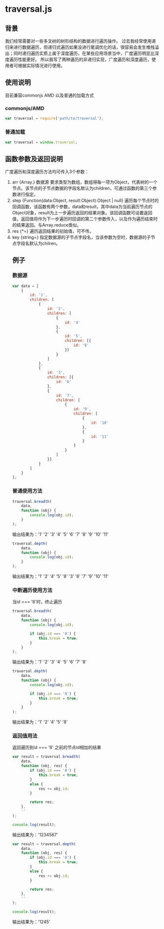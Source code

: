# traversal.js

## 背景
我们经常需要对一些多叉树的树形结构的数据进行遍历操作。
过去我经常使用递归来进行数据遍历，但递归式遍历如果没进行尾调优化的话，很容易会发生堆栈溢出；同时递归遍历实质上属于深度遍历，在某些应用场景当中，广度遍历明显比深度遍历性能更好。
所以我写了两种遍历的非递归实现，广度遍历和深度遍历，使用者可根据实际情况进行使用。

## 使用说明
目前兼容commonjs AMD 以及普通的加载方式

### commonjs/AMD
```javascript
var traversal = require('path/to/traversal');
```

### 普通加载
```javascript
var traversal = window.traversal;
```

## 函数参数及返回说明
广度遍历和深度遍历方法均可传入3个参数：

1. arr {Array.<Object>} 数据源 要求类型为数组，数组得每一项为Object，代表树的一个节点。该节点的子节点数据的字段名默认为children，可通过函数的第三个参数进行指定。
2. step {Function(data:Object, result:Object):Object | null} 遍历每个节点时的回调函数，该函数有两个参数，data和result，其中data为当前遍历节点的Object对象，result为上一步遍历返回的结果对象。该回调函数可设置返回值，返回值将作为下一步遍历时回调的第二个参数传入，以及作为遍历结束时的结果返回。与Array.reduce类似。
3. res {*=} 遍历返回结果的初始值，可不传。
4. key {string=} 指定数据源的子节点字段名，当该参数为空时，数据源的子节点字段名默认为chilren。


## 例子

### 数据源

```javascript
var data = [
    {
        id: '1',
        children: [
            {
                id: '2',
                children: [
                    {
                        id: '4'
                    },
                    {
                        id: '5',
                        children: [{
                            id: '8'
                        }]
                    }
                ]
            },
            {
                id: '3',
                children: [{
                    id: '6'
                },
                {
                    id: '7',
                    children: [
                        {
                            id: '9',
                            children: [
                                {
                                    id: '10'
                                },
                                {
                                    id: '11'
                                }
                            ]
                        }
                    ]
                }]
            }
        ]
    }
];

```

### 普通使用方法

```javascript
traversal.breadth(
    data,
    function (obj) {
        console.log(obj.id);
    }
);
```

输出结果为：'1' '2' '3' '4' '5' '6' '7' '8' '9' '10' '11'

```javascript
traversal.depth(
    data,
    function (obj) {
        console.log(obj.id);
    }
);
```

输出结果为：'1' '2' '4' '5' '8' '3' '6' '7' '9' '10' '11'

### 中断遍历使用方法

当id === '8'时，终止遍历

```javascript
traversal.breadth(
    data,
    function (obj) {
        console.log(obj.id);

        if (obj.id === '8') {
            this.break = true;
        }
    }
);
```

输出结果为：'1' '2' '3' '4' '5' '6' '7' '8'

```javascript
traversal.depth(
    data,
    function (obj) {
        console.log(obj.id);

        if (obj.id === '8') {
            this.break = true;
        }
    }
);
```

输出结果为：'1' '2' '4' '5' '8'

### 返回值用法

返回遍历到id === '8' 之前的节点id相加的结果

```javascript
var result = traversal.breadth(
    data,
    function (obj, res) {
        if (obj.id === '8') {
            this.break = true;
        }
        else {
            res += obj.id;
        }

        return res;
    },
    ''
);

console.log(result);
```

输出结果为：'1234567'

```javascript
var result = traversal.depth(
    data,
    function (obj, res) {
        if (obj.id === '8') {
            this.break = true;
        }
        else {
            res += obj.id;
        }

        return res;
    },
    ''
);

console.log(result);
```

输出结果为：'1245'
